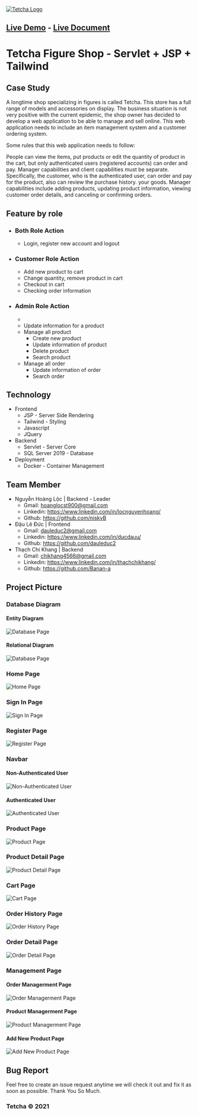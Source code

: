 

[![Tetcha Logo](document\logo.png)](http://13.213.51.140/FigureShop/)

## [Live Demo]() - [Live Document]()

# Tetcha Figure Shop - Servlet + JSP + Tailwind

## Case Study 

A longtime shop specializing in figures is called Tetcha. This store has a full range of models and accessories on display. The business situation is not very positive with the current epidemic, the shop owner has decided to develop a web application to be able to manage and sell online. This web application needs to include an item management system and a customer ordering system.

Some rules that this web application needs to follow:

People can view the items, put products or edit the quantity of product in the cart, but only authenticated users (registered accounts) can order and pay. Manager capabilities and client capabilities must be separate. Specifically, the customer, who is the authenticated user, can order and pay for the product, also can review the purchase history. your goods. Manager capabilities include adding products, updating product information, viewing customer order details, and canceling or confirming orders.

## Feature by role

- ### Both Role Action
     - Login, register new account and logout
- ### Customer Role Action
     - Add new product to cart
     - Change quantity, remove product in cart
     - Checkout in cart
     - Checking order information
- ### Admin Role Action
     - 
     - Update information for a product
     - Manage all product
          - Create new product
          - Update information of product
          - Delete product
          - Search product
     - Manage all order
          - Update information of order
          - Search order

## Technology

- Frontend
     - JSP - Server Side Rendering
     - Tailwind - Styling
     - Javascript
     - JQuery
- Backend
     - Servlet - Server Core
     - SQL Server 2019 - Database
- Deployment
     - Docker - Container Management

## Team Member

- Nguyễn Hoàng Lộc | Backend - Leader
     - Gmail: hoanglocst900@gmail.com
     - Linkedin: https://www.linkedin.com/in/locnguyenhoang/
     - Github: https://github.com/niskyB
- Đậu Lê Đức | Frontend
     - Gmail: dauleduc2@gmail.com
     - Linkedin: https://www.linkedin.com/in/ducdauu/
     - Github: https://github.com/dauleduc2
- Thạch Chí Khang | Backend
     - Gmail: chikhang4566@gmail.com
     - Linkedin: https://www.linkedin.com/in/thachchikhang/
     - Github: https://github.com/Banan-a

## Project Picture

### Database Diagram

#### Entity Diagram 

![Database Page](document\figureShop_Diagram.png)

#### Relational Diagram

![Database Page](document\database.png)

### Home Page

![Home Page](document\homePage.png)

### Sign In Page

![Sign In Page](document\signInPage.png)

### Register Page
![Register Page](document\registerPage.png)

### Navbar

#### Non-Authenticated User
![Non-Authenticated User](document\navbar_nonAuthenticatedUser.png)

#### Authenticated User
![Authenticated User](document\navbar_authenticatedUser.png)

### Product Page
![Product Page](document\productPage.png)

### Product Detail Page
![Product Detail Page](document\productDetailPage.png)

### Cart Page
![Cart Page](document\cartPage.png)

### Order History Page
![Order History Page](document\orderHistoryPage.png)

### Order Detail Page
![Order Detail Page](document\orderDetailPage.png)

### Management Page

#### Order Managerment Page
![Order Managerment Page](document\orderManagermentPage.png)

#### Product Managerment Page
![Product Managerment Page](document\productManagermentPage.png)

#### Add New Product Page
![Add New Product Page](document\addNewProductPage.png)

## Bug Report

Feel free to create an issue request anytime we will check it out and fix it as soon as possible. Thank You So Much.

### Tetcha © 2021